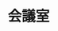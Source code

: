 ---
title: 会議室
description: 会议室
kana: かいぎしつ
pronunciation: kaigishitsu
tone: 平板型
type: 名词
pubDate: 2024-06-28 00:00:05
---
